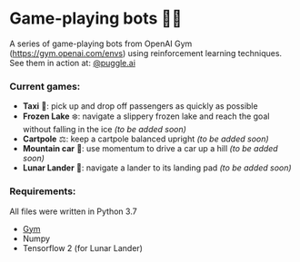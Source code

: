 # Game-playing bots 🦾🤖
A series of game-playing bots from OpenAI Gym (https://gym.openai.com/envs) using reinforcement learning techniques. <br>
See them in action at: [@puggle.ai](https://www.instagram.com/puggle.ai)

### Current games:
- **Taxi** 🚕: pick up and drop off passengers as quickly as possible
- **Frozen Lake** ❄️: navigate a slippery frozen lake and reach the goal without falling in the ice *(to be added soon)*
- **Cartpole** ⚖️: keep a cartpole balanced upright *(to be added soon)*
- **Mountain car** 🚂: use momentum to drive a car up a hill *(to be added soon)*
- **Lunar Lander** 🚀: navigate a lander to its landing pad *(to be added soon)*

### Requirements:
All files were written in Python 3.7
- [Gym](https://gym.openai.com/docs/)
- Numpy
- Tensorflow 2 (for Lunar Lander)
